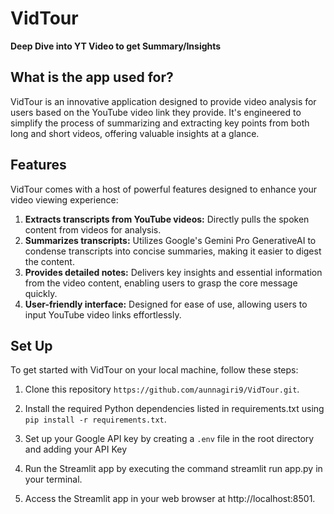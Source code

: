 # VidTour

**Deep Dive into YT Video to get Summary/Insights**

## What is the app used for?
VidTour is an innovative application designed to provide video analysis for users based on the YouTube video link they provide. It's engineered to simplify the process of summarizing and extracting key points from both long and short videos, offering valuable insights at a glance.

## Features
VidTour comes with a host of powerful features designed to enhance your video viewing experience:

1. **Extracts transcripts from YouTube videos:** Directly pulls the spoken content from videos for analysis.
2. **Summarizes transcripts:** Utilizes Google's Gemini Pro GenerativeAI to condense transcripts into concise summaries, making it easier to digest the content.
3. **Provides detailed notes:** Delivers key insights and essential information from the video content, enabling users to grasp the core message quickly.
4. **User-friendly interface:** Designed for ease of use, allowing users to input YouTube video links effortlessly.

## Set Up
To get started with VidTour on your local machine, follow these steps:

1. Clone this repository `https://github.com/aunnagiri9/VidTour.git`.

2. Install the required Python dependencies listed in requirements.txt using `pip install -r requirements.txt`.

3. Set up your Google API key by creating a `.env` file in the root directory and adding your API Key

4. Run the Streamlit app by executing the command streamlit run app.py in your terminal.

5. Access the Streamlit app in your web browser at http://localhost:8501.


